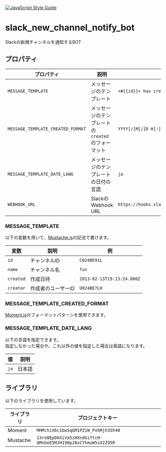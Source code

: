 [![JavaScript Style Guide](https://img.shields.io/badge/code_style-standard-brightgreen.svg)](https://standardjs.com)

# slack_new_channel_notify_bot
Slackの新規チャンネルを通知するBOT

## プロパティ
|プロパティ|説明|例|
|---|---|---|
|`MESSAGE_TEMPLATE`|メッセージのテンプレート|`<#{{id}}> has created by <@{{creator}}> on {{created}}.`|
|`MESSAGE_TEMPLATE_CREATED_FORMAT`|メッセージのテンプレートの`created`のフォーマット|`YYYY[/]M[/]D H[:]mm[:]ss`|
|`MESSAGE_TEMPLATE_DATE_LANG`|メッセージのテンプレートの日付の言語|`ja`|
|`WEBHOOK_URL`|SlackのWebhook URL|`https://hooks.slack.com/services/T00000000/B00000000/XXXXXXXXXXXXXXXXXXXXXXXX`|

### MESSAGE_TEMPLATE
以下の変数を用いて、[Mustache.js](https://github.com/janl/mustache.js/)の記法で書けます。

|変数|説明|例|
|---|---|---|
|`id`|チャンネルID|`C024BE91L`|
|`name`|チャンネル名|`fun`|
|`created`|作成日持|`2013-02-13T19:13:24.000Z`|
|`creator`|作成者のユーザーID|`U024BE7LH`|

### MESSAGE_TEMPLATE_CREATED_FORMAT
[Moment.js](https://momentjs.com/docs/#/displaying/format/)のフォーマットパターンを使用できます。

### MESSAGE_TEMPLATE_DATE_LANG
以下の言語を指定できます。  
指定しなかった場合や、これ以外の値を指定した場合は英語になります。

|値|説明|
|---|---|
|`ja`|日本語|

## ライブラリ
以下のライブラリを使用しています。

|ライブラリ|プロジェクトキー|
|---|---|
|Moment|`MHMchiX6c1bwSqGM1PZiW_PxhMjh3Sh48`|
|Mustache|`13re0EpD6XiVa5zHXndGiYtcH-QMnbeE5MJH190pJ8xCYhmuW5sX2ZO5R`|
